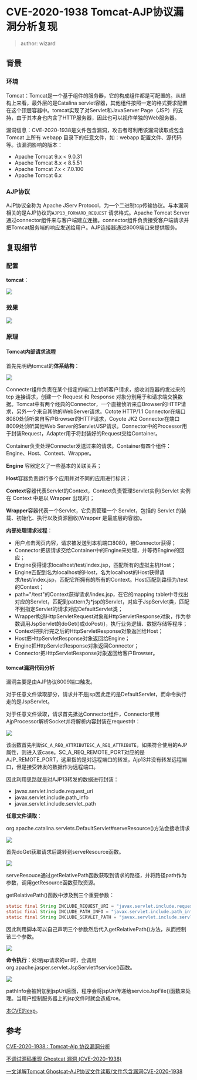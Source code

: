# CVE-2020-1938 Tomcat-AJP协议漏洞分析复现

> author: wizard

## 背景

### 环境

Tomcat：Tomcat是一个基于组件的服务器，它的构成组件都是可配置的。从结构上来看，最外层的是Catalina servlet容器，其他组件按照一定的格式要求配置在这个顶层容器中。tomcat实现了对Servlet和JavaServer Page（JSP）的支持，由于其本身也内含了HTTP服务器，因此也可以视作单独的Web服务器。

漏洞信息：CVE-2020-1938是文件包含漏洞，攻击者可利用该漏洞读取或包含 Tomcat 上所有 webapp 目录下的任意文件，如：webapp 配置文件、源代码等。该漏洞影响的版本：

- Apache Tomcat 9.x < 9.0.31
- Apache Tomcat 8.x < 8.5.51
- Apache Tomcat 7.x < 7.0.100
- Apache Tomcat 6.x

### AJP协议

AJP协议全称为 Apache JServ Protocol，为一个二进制tcp传输协议。与本漏洞相关的是AJP协议的`AJP13_FORWARD_REQUEST` 请求格式。Apache Tomcat Server通过connector组件来与客户端建立连接。connector组件负责接受客户端请求并把Tomcat服务端的响应发送给用户。AJP连接器通过8009端口来提供服务。

## 复现细节

### 配置

**tomcat**：

![](https://github.com/zhenghaodong/picture/raw/master/3.PNG)

### 效果

![](https://github.com/zhenghaodong/picture/raw/master/4.PNG)

### 原理

#### Tomcat内部请求流程

首先先明确tomcat的**体系结构**：

![](https://github.com/zhenghaodong/picture/raw/master/10.PNG)

Connecter组件负责在某个指定的端口上侦听客户请求，接收浏览器的发过来的 tcp 连接请求，创建一个 Request 和 Response 对象分别用于和请求端交换数据。Tomcat中有两个经典的Connector，一个直接侦听来自Browser的HTTP请求，另外一个来自其他的WebServer请求。Cotote HTTP/1.1 Connector在端口8080处侦听来自客户Browser的HTTP请求，Coyote JK2 Connector在端口8009处侦听其他Web Server的Servlet/JSP请求。Connector中的Processor用于封装Request，Adapter用于将封装好的Request交给Container。

Container负责处理Connecter发送过来的请求。Container有四个组件：Engine、Host、Context、Wrapper。

**Engine** 容器定义了一些基本的关联关系；

**Host**容器负责运行多个应用并对不同的应用进行标识；

**Context**容器代表Servlet的Context，Context负责管理Servlet实例(Servlet 实例在 Context 中是以 Wrapper 出现的)；

**Wrapper**容器代表一个Servlet，它负责管理一个 Servlet，包括的 Servlet 的装载、初始化、执行以及资源回收(Wrapper 是最底层的容器)。

**内部处理请求过程**：

* 用户点击网页内容，请求被发送到本机端口8080，被Connector获得；
* Connector把该请求交给Container中的Engine来处理，并等待Engine的回应；
* Engine获得请求localhost/test/index.jsp，匹配所有的虚拟主机Host；
* Engine匹配到名为localhost的Host，名为localhost的Host获得请求/test/index.jsp，匹配它所拥有的所有的Context。Host匹配到路径为/test的Context；
* path="/test"的Context获得请求/index.jsp，在它的mapping table中寻找出对应的Servlet，匹配到pattern为*jsp的Servlet，对应于JspServlet类，匹配不到指定Servlet的请求对应DefaultServlet类；
* Wrapper构造HttpServletRequest对象和HttpServletResponse对象，作为参数调用JspServlet的doGet()或doPost()，执行业务逻辑、数据存储等程序；
* Context把执行完之后的HttpServletResponse对象返回给Host；
* Host把HttpServletResponse对象返回给Engine；
* Engine把HttpServletResponse对象返回Connector；
* Connector把HttpServletResponse对象返回给客户Browser。

#### tomcat漏洞代码分析

漏洞主要是由AJP协议8009端口触发。

对于任意文件读取部分，请求并不是jsp因此走的是DefaultServlet，而命令执行走的是JspServlet。

对于任意文件读取，请求首先抵达Connector组件，Connector使用AjpProcessor解析Socket并将解析内容封装在request中：

![](https://github.com/zhenghaodong/picture/raw/master/5.PNG)

该函数首先判断`SC_A_REQ_ATTRIBUTESC_A_REQ_ATTRIBUTE`，如果符合使用的AJP属性，则进入该case。SC_A_REQ_REMOTE_PORT对应的是AJP_REMOTE_PORT，这里指的是对远程端口的转发，Ajp13并没有转发远程端口，但是接受转发的数据作为远程端口。

因此利用思路就是对AJP13转发的数据进行封装：

* javax.servlet.include.request_uri 
* javax.servlet.include.path_info 
* javax.servlet.include.servlet_path

**任意文件读取**：

org.apache.catalina.servlets.DefaultServlet#serveResource()方法会接收请求

![](https://github.com/zhenghaodong/picture/raw/master/6.PNG)

首先doGet获取请求后跳转到serveResource函数。

![](https://github.com/zhenghaodong/picture/raw/master/7.PNG)

serveResouce通过getRelativePath函数获取到请求的路径，并将路径path作为参数，调用getResource函数获取资源。

getRelativePath()函数中涉及到三个重要参数：

```java
static final String INCLUDE_REQUEST_URI = "javax.servlet.include.request_uri";
static final String INCLUDE_PATH_INFO = "javax.servlet.include.path_info";
static final String INCLUDE_SERVLET_PATH = "javax.servlet.include.servlet_path";
```

因此利用脚本可以自己声明三个参数然后代入getRelativePath()方法，从而控制该三个参数。

![](https://github.com/zhenghaodong/picture/raw/master/8.PNG)

**命令执行**：处理jsp请求的uri时，会调用org.apache.jasper.servlet.JspServlet#service()函数。

![](https://github.com/zhenghaodong/picture/raw/master/9.PNG)

pathInfo会被附加到jspUri后面，程序会将jspUri传递给serviceJspFile()函数来处理。当用户控制服务器上的jsp文件时就会造成rce。

[本CVE的exp](https://github.com/YDHCUI/CNVD-2020-10487-Tomcat-Ajp-lfi/blob/master/CNVD-2020-10487-Tomcat-Ajp-lfi.py)。

## 参考

[CVE-2020-1938 : Tomcat-Ajp 协议漏洞分析](https://www.anquanke.com/post/id/199448#h3-3)

[不调试源码重现 Ghostcat 漏洞 (CVE-2020-1938)](https://paper.seebug.org/1147/#apache-http-server_1)

[一文详解Tomcat Ghostcat-AJP协议文件读取/文件包含漏洞CVE-2020-1938](https://zhuanlan.zhihu.com/p/137527937)
